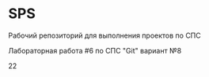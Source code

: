 # SPS
Рабочий репозиторий для выполнения проектов по СПС

Лабораторная работа #6 по СПС "Git" вариант №8

22
